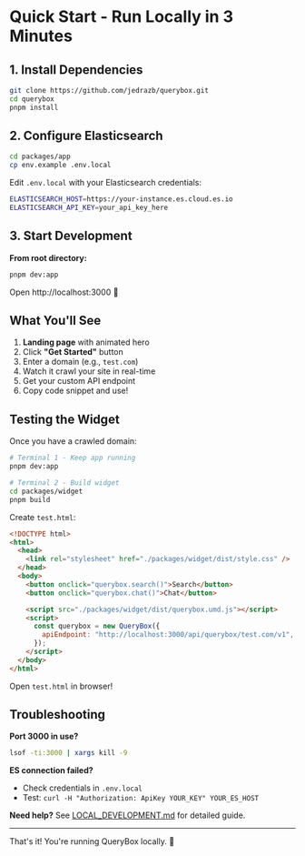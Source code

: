 # Quick Start - Run Locally in 3 Minutes

## 1. Install Dependencies

```bash
git clone https://github.com/jedrazb/querybox.git
cd querybox
pnpm install
```

## 2. Configure Elasticsearch

```bash
cd packages/app
cp env.example .env.local
```

Edit `.env.local` with your Elasticsearch credentials:

```bash
ELASTICSEARCH_HOST=https://your-instance.es.cloud.es.io
ELASTICSEARCH_API_KEY=your_api_key_here
```

## 3. Start Development

**From root directory:**

```bash
pnpm dev:app
```

Open http://localhost:3000 🎉

## What You'll See

1. **Landing page** with animated hero
2. Click **"Get Started"** button
3. Enter a domain (e.g., `test.com`)
4. Watch it crawl your site in real-time
5. Get your custom API endpoint
6. Copy code snippet and use!

## Testing the Widget

Once you have a crawled domain:

```bash
# Terminal 1 - Keep app running
pnpm dev:app

# Terminal 2 - Build widget
cd packages/widget
pnpm build
```

Create `test.html`:

```html
<!DOCTYPE html>
<html>
  <head>
    <link rel="stylesheet" href="./packages/widget/dist/style.css" />
  </head>
  <body>
    <button onclick="querybox.search()">Search</button>
    <button onclick="querybox.chat()">Chat</button>

    <script src="./packages/widget/dist/querybox.umd.js"></script>
    <script>
      const querybox = new QueryBox({
        apiEndpoint: "http://localhost:3000/api/querybox/test.com/v1",
      });
    </script>
  </body>
</html>
```

Open `test.html` in browser!

## Troubleshooting

**Port 3000 in use?**

```bash
lsof -ti:3000 | xargs kill -9
```

**ES connection failed?**

- Check credentials in `.env.local`
- Test: `curl -H "Authorization: ApiKey YOUR_KEY" YOUR_ES_HOST`

**Need help?**
See [LOCAL_DEVELOPMENT.md](./LOCAL_DEVELOPMENT.md) for detailed guide.

---

That's it! You're running QueryBox locally. 🚀
